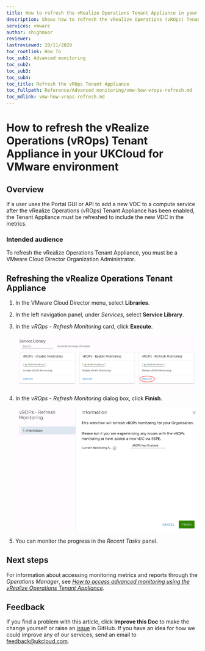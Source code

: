 ```yaml
---
title: How to refresh the vRealize Operations Tenant Appliance in your UKCloud for VMware environment
description: Shows how to refresh the vRealize Operations (vROps) Tenant Appliance after adding new VDCs to your compute service
services: vmware
author: shighmoor
reviewer:  
lastreviewed: 20/11/2020
toc_rootlink: How To
toc_sub1: Advanced monitoring
toc_sub2:
toc_sub3:
toc_sub4:
toc_title: Refresh the vROps Tenant Appliance
toc_fullpath: Reference/Advanced monitoring/vmw-how-vrops-refresh.md
toc_mdlink: vmw-how-vrops-refresh.md
---
```


# How to refresh the vRealize Operations (vROps) Tenant Appliance in your UKCloud for VMware environment

## Overview

If a user uses the Portal GUI or API to add a new VDC to a compute service after the vRealize Operations (vROps) Tenant Appliance has been enabled, the Tenant Appliance must be refreshed to include the new VDC in the metrics.

### Intended audience

To refresh the vRealize Operations Tenant Appliance, you must be a VMware Cloud Director Organization Administrator.

## Refreshing the vRealize Operations Tenant Appliance

1. In the VMware Cloud Director menu, select **Libraries**.

2. In the left navigation panel, under *Services*, select **Service Library**.

3. In the *vROps - Refresh Monitoring* card, click **Execute**.

    ![vROps - Refresh Monitoring](images/vmw-vrops-refresh-card.png)

4. In the *vROps - Refresh Monitoring* dialog box, click **Finish**.

    ![vROps - Refresh Monitoring dialog box](images/vmw-vrops-refresh.png)

5. You can monitor the progress in the *Recent Tasks* panel.

## Next steps

For information about accessing monitoring metrics and reports through the *Operations Manager*, see [*How to access advanced monitoring using the vRealize Operations Tenant Appliance*](vmw-how-vrops-use.md).

## Feedback

If you find a problem with this article, click **Improve this Doc** to make the change yourself or raise an [issue](https://github.com/UKCloud/documentation/issues) in GitHub. If you have an idea for how we could improve any of our services, send an email to <feedback@ukcloud.com>.
